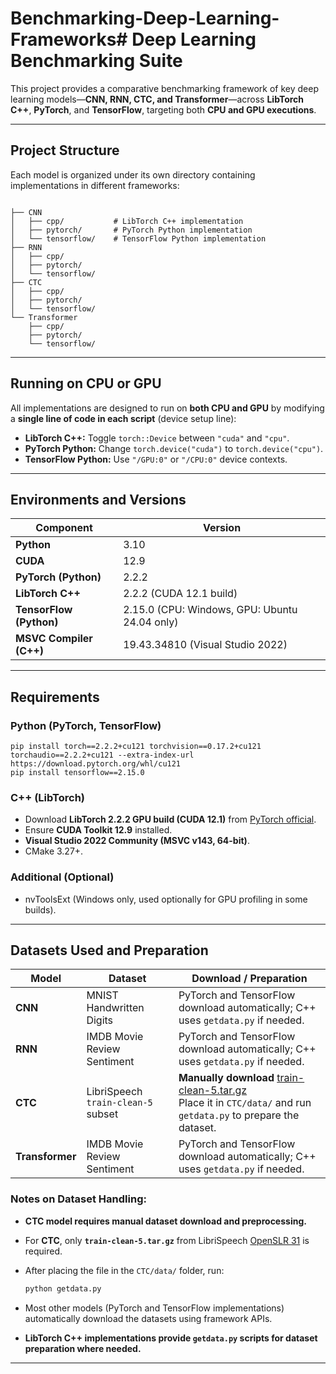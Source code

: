 # Benchmarking-Deep-Learning-Frameworks# Deep Learning Benchmarking Suite

This project provides a comparative benchmarking framework of key deep learning models—**CNN, RNN, CTC, and Transformer**—across **LibTorch C++**, **PyTorch**, and **TensorFlow**, targeting both **CPU and GPU executions**.

---

## Project Structure

Each model is organized under its own directory containing implementations in different frameworks:

```

├── CNN
│   ├── cpp/           # LibTorch C++ implementation
│   ├── pytorch/       # PyTorch Python implementation
│   └── tensorflow/    # TensorFlow Python implementation
├── RNN
│   ├── cpp/
│   ├── pytorch/
│   └── tensorflow/
├── CTC
│   ├── cpp/
│   ├── pytorch/
│   └── tensorflow/
└── Transformer
    ├── cpp/
    ├── pytorch/
    └── tensorflow/
```
---

## Running on CPU or GPU

All implementations are designed to run on **both CPU and GPU** by modifying a **single line of code in each script** (device setup line):
- **LibTorch C++:** Toggle `torch::Device` between `"cuda"` and `"cpu"`.
- **PyTorch Python:** Change `torch.device("cuda")` to `torch.device("cpu")`.
- **TensorFlow Python:** Use `"/GPU:0"` or `"/CPU:0"` device contexts.

---

## Environments and Versions

| Component              | Version                                                    |
|------------------------|------------------------------------------------------------|
| **Python**              | 3.10                                                       |
| **CUDA**                | 12.9                                                       |
| **PyTorch (Python)**    | 2.2.2                                                      |
| **LibTorch C++**        | 2.2.2 (CUDA 12.1 build)                                    |
| **TensorFlow (Python)** | 2.15.0 (CPU: Windows, GPU: Ubuntu 24.04 only)              |
| **MSVC Compiler (C++)** | 19.43.34810 (Visual Studio 2022)                           |

---

## Requirements

### Python (PyTorch, TensorFlow)
```
pip install torch==2.2.2+cu121 torchvision==0.17.2+cu121 torchaudio==2.2.2+cu121 --extra-index-url https://download.pytorch.org/whl/cu121
pip install tensorflow==2.15.0
````

### C++ (LibTorch)

* Download **LibTorch 2.2.2 GPU build (CUDA 12.1)** from [PyTorch official](https://pytorch.org/get-started/locally/).
* Ensure **CUDA Toolkit 12.9** installed.
* **Visual Studio 2022 Community (MSVC v143, 64-bit)**.
* CMake 3.27+.

### Additional (Optional)

* nvToolsExt (Windows only, used optionally for GPU profiling in some builds).

---

## Datasets Used and Preparation

| Model           | Dataset                            | Download / Preparation                                                                                                                            |
| --------------- | ---------------------------------- | ------------------------------------------------------------------------------------------------------------------------------------------------- |
| **CNN**         | MNIST Handwritten Digits           | PyTorch and TensorFlow download automatically; C++ uses `getdata.py` if needed.                                                                   |
| **RNN**         | IMDB Movie Review Sentiment        | PyTorch and TensorFlow download automatically; C++ uses `getdata.py` if needed.                                                                   |
| **CTC**         | LibriSpeech `train-clean-5` subset | **Manually download** [train-clean-5.tar.gz](https://www.openslr.org/31/)<br>Place it in `CTC/data/` and run `getdata.py` to prepare the dataset. |
| **Transformer** | IMDB Movie Review Sentiment        | PyTorch and TensorFlow download automatically; C++ uses `getdata.py` if needed.                                                                   |

### Notes on Dataset Handling:

* **CTC model requires manual dataset download and preprocessing.**
* For **CTC**, only **`train-clean-5.tar.gz`** from LibriSpeech [OpenSLR 31](https://www.openslr.org/31/) is required.
* After placing the file in the `CTC/data/` folder, run:

  ```bash
  python getdata.py
  ```
* Most other models (PyTorch and TensorFlow implementations) automatically download the datasets using framework APIs.
* **LibTorch C++ implementations provide `getdata.py` scripts for dataset preparation where needed.**

---

